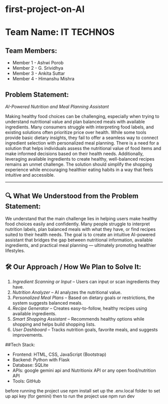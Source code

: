 # first-project-on-AI
# Team Name: IT TECHNOS

## Team Members:
- Member 1 - Ashwi Porob
- Member 2 - G. Srividhya 
- Member 3 - Ankita Suttar 
- Member 4 - Himanshu Mishra

## Problem Statement: 
*AI-Powered Nutrition and Meal Planning Assistant*

Making healthy food choices can be challenging, especially when trying to understand nutritional value and plan balanced meals with available ingredients. Many consumers struggle with interpreting food labels, and existing solutions often prioritize price over health. While some tools provide basic dietary insights, they fail to offer a seamless way to connect ingredient selection with personalized meal planning. There is a need for a solution that helps individuals assess the nutritional value of food items and make informed decisions based on their health needs. Additionally, leveraging available ingredients to create healthy, well-balanced recipes remains an unmet challenge. The solution should simplify the shopping experience while encouraging healthier eating habits in a way that feels intuitive and accessible.

---

## 🔍 What We Understood from the Problem Statement:

We understand that the main challenge lies in helping users make healthy food choices easily and confidently. Many people struggle to interpret nutrition labels, plan balanced meals with what they have, or find recipes suited to their health needs. The goal is to create an intuitive AI-powered assistant that bridges the gap between nutritional information, available ingredients, and practical meal planning — ultimately promoting healthier lifestyles.

## 🛠️ Our Approach / How We Plan to Solve It:

1. *Ingredient Scanning or Input* – Users can input or scan ingredients they have.
2. *Nutrition Analyzer* – AI analyzes the nutritional value.
3. *Personalized Meal Plans* – Based on dietary goals or restrictions, the system suggests balanced meals.
4. *Recipe Generator* – Creates easy-to-follow, healthy recipes using available ingredients.
5. *Smart Shopping Assistant* – Recommends healthy options while shopping and helps build shopping lists.
6. *User Dashboard* – Tracks nutrition goals, favorite meals, and suggests improvements.

 ##Tech Stack:
- Frontend: HTML, CSS, JavaScript (Bootstrap)
- Backend: Python with Flask
- Database: SQLite
- APIs: google gemini api and Nutritionix API or any open food/nutrition API
- Tools: GitHub


before running the project use npm install 
set up the .env.local folder to set up api key (for gemini)
then to run the project use npm run dev
